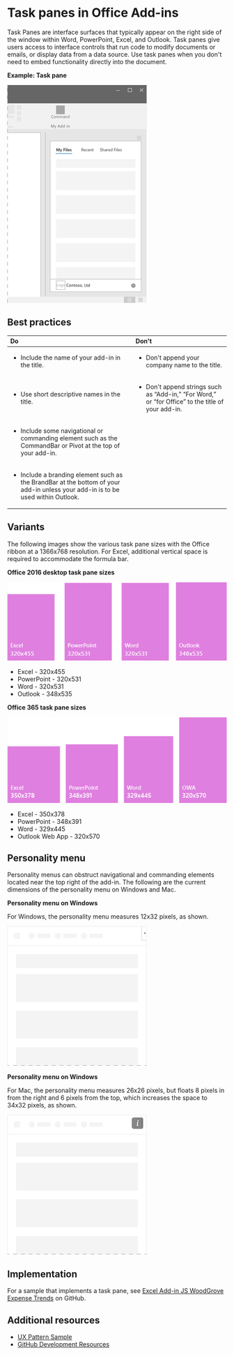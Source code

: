 # Task panes in Office Add-ins
 
Task Panes are interface surfaces that typically appear on the right side of the window within Word, PowerPoint, Excel, and Outlook. Task panes give users access to interface controls that run code to modify documents or emails, or display data from a data source. Use task panes when you don't need to embed functionality directly into the document.

**Example: Task pane**

![Image displaying a typical task pane layout](../../images/overview_withApp_taskPane.png)

## Best practices

|**Do**|**Don't**|
|:-----|:--------|
|<ul><li>Include the name of your add-in in the title.</li></ul>|<ul><li>Don't append your company name to the title.</li></ul>|
|<ul><li>Use short descriptive names in the title.</li></ul>|<ul><li>Don't append strings such as “Add-in,” “For Word,” or “for Office” to the title of your add-in.</li></ul>|
|<ul><li>Include some navigational or commanding element such as the CommandBar or Pivot at the top of your add-in.</li></ul>||
|<ul><li>Include a branding element such as the BrandBar at the bottom of your add-in unless your add-in is to be used within Outlook.</li></ul>||


## Variants

The following images show the various task pane sizes with the Office ribbon at a 1366x768 resolution. For Excel, additional vertical space is required to accommodate the formula bar.  

**Office 2016 desktop task pane sizes**

![Image displaying the desktop task pane sizes at 1366x768](../../images/addinTaskpaneSizes_desktop.png)

- Excel - 320x455
- PowerPoint - 320x531
- Word - 320x531
- Outlook - 348x535

**Office 365 task pane sizes**

![Image displaying the desktop task pane sizes at 1366x768](../../images/addinTaskpaneSizes_online.png)

- Excel - 350x378
- PowerPoint - 348x391
- Word - 329x445
- Outlook Web App - 320x570

## Personality menu

Personality menus can obstruct navigational and commanding elements located near the top right of the add-in. The following are the current dimensions of the personality menu on Windows and Mac.

**Personality menu on Windows**

For Windows, the personality menu measures 12x32 pixels, as shown.

![Image showing the personality menu on Windows desktop](../../images/personalityMenu_Win.png)

**Personality menu on Windows**

For Mac, the personality menu measures 26x26 pixels, but floats 8 pixels in from the right and 6 pixels from the top, which increases the space to 34x32 pixels, as shown.

![Image showing the personality menu on Mac desktop](../../images/personalityMenu_Mac.png)

## Implementation

For a sample that implements a task pane, see [Excel Add-in JS WoodGrove Expense Trends](https://github.com/OfficeDev/Excel-Add-in-WoodGrove-Expense-Trends) on GitHub.


## Additional resources

- [UX Pattern Sample](https://office.visualstudio.com/DefaultCollection/OC/_git/GettingStarted-FabricReact)
- [GitHub Development Resources](https://github.com/OfficeDev/Office-Add-in-UX-Design-Patterns-Code)


